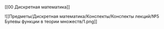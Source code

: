 [[00 Дискретная математика]]

![[Предметы/Дискретная математика/Конспекты/Конспекты лекций/№5 Булевы функции в теории множеств/1.png]]